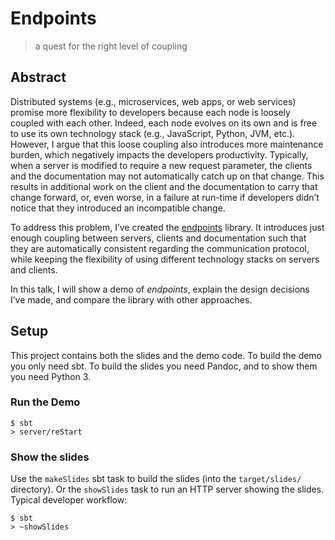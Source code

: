 Endpoints
=========

> a quest for the right level of coupling

## Abstract

Distributed systems (e.g., microservices, web apps, or web services) promise more flexibility to developers
because each node is loosely coupled with each other. Indeed, each node evolves on its own and is free to use its own
technology stack (e.g., JavaScript, Python, JVM, etc.). However, I argue that this loose coupling also introduces
more maintenance burden, which negatively impacts the developers productivity. Typically, when a server is modified
to require a new request parameter, the clients and the documentation may not automatically catch up on that change.
This results in additional work on the client and the documentation to carry that change forward, or, even worse,
in a failure at run-time if developers didn’t notice that they introduced an incompatible change.

To address this problem, I’ve created the [endpoints](http://julienrf.github.io/endpoints) library. It introduces
just enough coupling between servers, clients and documentation such that they are automatically consistent regarding
the communication protocol, while keeping the flexibility of using different technology stacks on servers and clients.

In this talk, I will show a demo of *endpoints*, explain the design decisions I’ve made, and compare the library
with other approaches.

## Setup

This project contains both the slides and the demo code. To build the demo you only need sbt.
To build the slides you need Pandoc, and to show them you need Python 3.

### Run the Demo

~~~
$ sbt
> server/reStart
~~~

### Show the slides

Use the `makeSlides` sbt task to build the slides (into the `target/slides/` directory). Or the `showSlides` task
to run an HTTP server showing the slides. Typical developer workflow:

~~~
$ sbt
> ~showSlides
~~~
